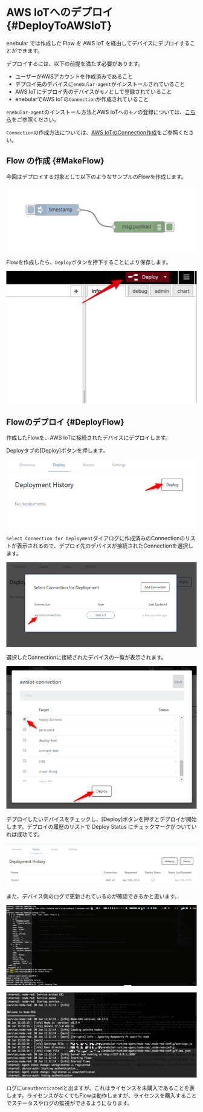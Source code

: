 # AWS IoTへのデプロイ {#DeployToAWSIoT}

enebular では作成した Flow を AWS IoT を経由してデバイスにデプロイすることができます。

デプロイするには、以下の前提を満たす必要があります。

* ユーザーがAWSアカウントを作成済みであること
* デプロイ先のデバイスに`enebular-agent`がインストールされていること
* AWS IoTにデプロイ先のデバイスが`モノ`として登録されていること
* enebularでAWS IoTの`Connection`が作成されていること

`enebular-agent`のインストール方法とAWS IoTへの`モノ`の登録については、[こちら](../../../EnebularAgent/Installation.md)をご参照ください。

`Connection`の作成方法については、[AWS IoTのConnection作成](MakeAWSIoTConnection.md)をご参照ください。

## Flow の作成 {#MakeFlow}

今回はデプロイする対象として以下のようなサンプルのFlowを作成します。

![image](../../../_asset/images/Deploy/DeployFlow/AWSIoT/deploy-deployflow-awsiot_01.png)

Flowを作成したら、`Deploy`ボタンを押下することにより保存します。

![image](../../../_asset/images/Deploy/DeployFlow/AWSIoT/deploy-deployflow-awsiot_02.png)

## Flowのデプロイ {#DeployFlow}

作成したFlowを、AWS IoTに接続されたデバイスにデプロイします。

Deployタブの[Deploy]ボタンを押します。

![image](./../../../../img/Deploy/AWSIoT/deploy-tab.png)

`Select Connection for Deployment`ダイアログに作成済みのConnectionのリストが表示されるので、デプロイ先のデバイスが接続されたConnectionを選択します。

![image](./../../../../img/Deploy/AWSIoT/select-connection.png)

選択したConnectionに接続されたデバイスの一覧が表示されます。

![image](./../../../../img/Deploy/AWSIoT/select-device-and-deploy.png)

デプロイしたいデバイスをチェックし、[Deploy]ボタンを押すとデプロイが開始します。デプロイの履歴のリストで Deploy Status にチェックマークがついていれば成功です。

![image](./../../../../img/Deploy/AWSIoT/deploy-flow-success.png)

また、デバイス側のログで更新されているのが確認できるかと思います。

![image](../../../_asset/images/Deploy/DeployFlow/AWSIoT/deploy-deployflow-awsiot_34.png)

![image](../../../_asset/images/Deploy/DeployFlow/AWSIoT/deploy-deployflow-awsiot_35.png)

ログに`unauthenticated`と出ますが、これはライセンスを未購入であることを表します。ライセンスがなくてもFlowは動作しますが、ライセンスを購入することでステータスやログの監視ができるようになります。

